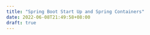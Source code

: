 ```yaml
---
title: "Spring Boot Start Up and Spring Containers"
date: 2022-06-08T21:49:58+08:00
draft: true
---
```


